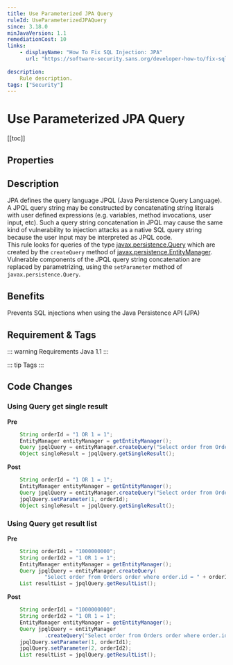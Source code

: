 ```yaml
---
title: Use Parameterized JPA Query
ruleId: UseParameterizedJPAQuery
since: 3.18.0
minJavaVersion: 1.1
remediationCost: 10
links:
    - displayName: "How To Fix SQL Injection: JPA"
      url: "https://software-security.sans.org/developer-how-to/fix-sql-injection-in-java-persistence-api-jpa"
    
description:
    Rule description.
tags: ["Security"]
---
```


# Use Parameterized JPA Query

[[toc]]

## Properties

<RuleProperties />

## Description

JPA defines the query language JPQL (Java Persistence Query Language). A JPQL query string may be constructed by concatenating string literals with user defined expressions (e.g. variables, method invocations, user input, etc). Such a query string concatenation in JPQL may cause the same kind of vulnerability to injection attacks as a native SQL query string because the user input may be interpreted as JPQL code.  
This rule looks for queries of the type [javax.persistence.Query](https://docs.oracle.com/javaee/7/api/javax/persistence/Query.html) which are created by the ```createQuery``` method of [javax.persistence.EntityManager](https://docs.oracle.com/javaee/7/api/javax/persistence/EntityManager.html). Vulnerable components of the JPQL query string concatenation are replaced by parametrizing, using the ```setParameter``` method of ```javax.persistence.Query```.

## Benefits

Prevents SQL injections when using the Java Persistence API (JPA)

## Requirement & Tags

::: warning Requirements
Java 1.1
:::

::: tip Tags
<TagLinks />
:::

## Code Changes



### Using Query get single result

__Pre__
```java
	String orderId = "1 OR 1 = 1";
	EntityManager entityManager = getEntityManager();
	Query jpqlQuery = entityManager.createQuery("Select order from Orders order where order.id = " + orderId);
	Object singleResult = jpqlQuery.getSingleResult();
```

__Post__
```java
	String orderId = "1 OR 1 = 1";
	EntityManager entityManager = getEntityManager();
	Query jpqlQuery = entityManager.createQuery("Select order from Orders order where order.id =  ?1");
	jpqlQuery.setParameter(1, orderId);
	Object singleResult = jpqlQuery.getSingleResult();
```


### Using Query get result list

__Pre__
```java
	String orderId1 = "1000000000";
	String orderId2 = "1 OR 1 = 1";
	EntityManager entityManager = getEntityManager();
	Query jpqlQuery = entityManager.createQuery(
			"Select order from Orders order where order.id = " + orderId1 + " or order.id = " + orderId2);
	List resultList = jpqlQuery.getResultList();
```

__Post__
```java
	String orderId1 = "1000000000";
	String orderId2 = "1 OR 1 = 1";
	EntityManager entityManager = getEntityManager();
	Query jpqlQuery = entityManager
			.createQuery("Select order from Orders order where order.id =  ?1" + " or order.id =  ?2");
	jpqlQuery.setParameter(1, orderId1);
	jpqlQuery.setParameter(2, orderId2);
	List resultList = jpqlQuery.getResultList();
```


<VersionNotice />